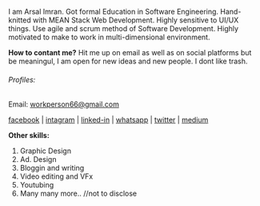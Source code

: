 I am Arsal Imran. Got formal Education in Software Engineering. Hand-knitted with MEAN Stack Web Development. Highly sensitive to UI/UX things. Use agile and scrum method of Software Development. Highly motivated to make to work in multi-dimensional environment.

**How to contant me?**
Hit me up on email as well as on social platforms but be meaningul, I am open for new ideas and new people. I dont like trash.
###### Profiles:
Email: workperson66@gmail.com

[facebook](https://www.facebook.com/arsal.imran.22) | [intagram](https://www.instagram.com/arsalimran.dev) |  [linked-in](https://www.linkedin.com/in/arsal.imran.22) | 
[whatsapp](https://wa.me/message/QNO72OTPZAGSF1) | 
[twitter](https://www.twitter.com/arsal_imran_) | 
[medium](https://www.medium/com/@workperson66)


**Other skills:**
1. Graphic Design
2. Ad. Design
3. Bloggin and writing
4. Video editing and VFx
5. Youtubing
6. Many many more.. //not to disclose